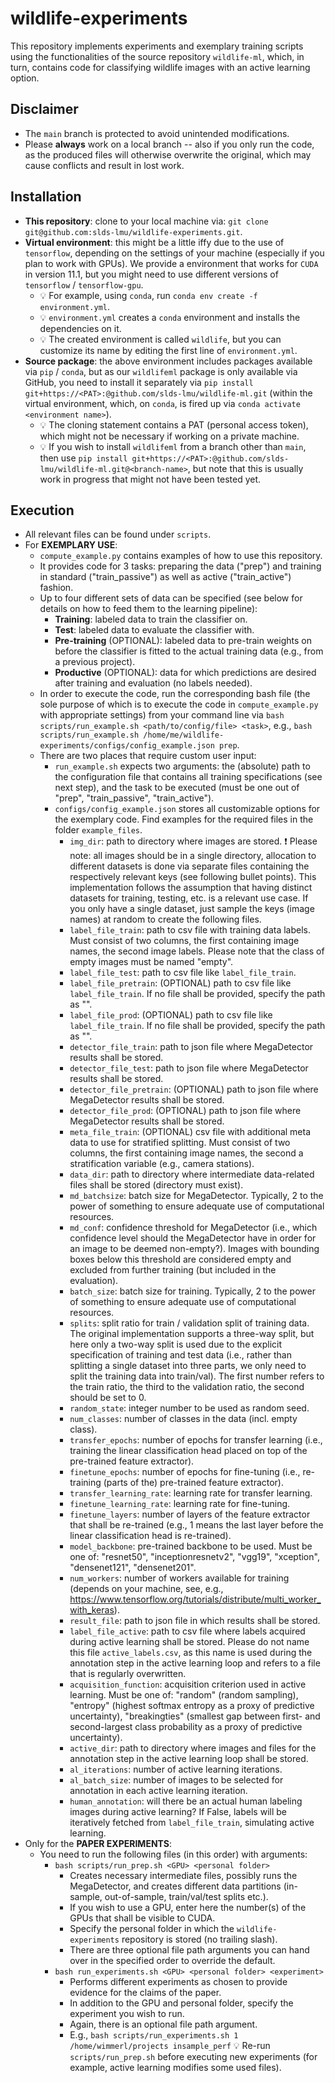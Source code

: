 # wildlife-experiments

This repository implements experiments and exemplary training scripts using the functionalities of the source repository `wildlife-ml`, which, in turn, contains code for classifying wildlife images with an active learning option.

## Disclaimer

- The `main` branch is protected to avoid unintended modifications.
- Please **always** work on a local branch -- also if you only run the code, as the produced files will otherwise overwrite the original, which may cause conflicts and result in lost work.

## Installation

- **This repository**: clone to your local machine via: `git clone git@github.com:slds-lmu/wildlife-experiments.git`.
- **Virtual environment**: this might be a little iffy due to the use of `tensorflow`, depending on the settings of your machine (especially if you plan to work with GPUs). We provide a environment that works for `CUDA` in version 11.1, but you might need to use different versions of `tensorflow` / `tensorflow-gpu`.
  - :bulb: For example, using `conda`, run `conda env create -f environment.yml`.
  - :bulb: `environment.yml` creates a `conda` environment and installs the dependencies on it. 
  - :bulb: The created environment is called `wildlife`, but you can customize its name by editing the first line of `environment.yml`.
- **Source package**: the above environment includes packages available via `pip` / `conda`, but as our `wildlifeml` package is only available via GitHub, you need to install it separately via `pip install git+https://<PAT>:@github.com/slds-lmu/wildlife-ml.git` (within the virtual environment, which, on `conda`, is fired up via `conda activate <environment name>`).
  - :bulb: The cloning statement contains a PAT (personal access token), which might not be necessary if working on a private machine. 
  - :bulb: If you wish to install `wildlifeml` from a branch other than `main`, then use `pip install git+https://<PAT>:@github.com/slds-lmu/wildlife-ml.git@<branch-name>`, but note that this is usually work in progress that might not have been tested yet.

## Execution

- All relevant files can be found under `scripts`.
- For **EXEMPLARY USE**:
  - `compute_example.py` contains examples of how to use this repository.
  - It provides code for 3 tasks: preparing the data ("prep") and training in standard ("train_passive") as well as active ("train_active") fashion.
  - Up to four different sets of data can be specified (see below for details on how to feed them to the learning pipeline):
    - **Training**: labeled data to train the classifier on.
    - **Test**: labeled data to evaluate the classifier with.
    - **Pre-training** (OPTIONAL): labeled data to pre-train weights on before the classifier is fitted to the actual training data (e.g., from a previous project).
    - **Productive** (OPTIONAL): data for which predictions are desired after training and evaluation (no labels needed).
  - In order to execute the code, run the corresponding bash file (the sole purpose of which is to execute the code in `compute_example.py` with appropriate settings) from your command line via `bash scripts/run_example.sh <path/to/config/file> <task>`, e.g., `bash scripts/run_example.sh /home/me/wildlife-experiments/configs/config_example.json prep`.
  - There are two places that require custom user input:
    - `run_example.sh` expects two arguments: the (absolute) path to the configuration file that contains all training specifications (see next step), and the task to be executed (must be one out of "prep", "train_passive", "train_active").
    - `configs/config_example.json` stores all customizable options for the exemplary code. Find examples for the required files in the folder `example_files`.
      - `img_dir`: path to directory where images are stored. :exclamation: Please note: all images should be in a single directory, allocation to different datasets is done via separate files containing the respectively relevant keys (see following bullet points). This implementation follows the assumption that having distinct datasets for training, testing, etc. is a relevant use case. If you only have a single dataset, just sample the keys (image names) at random to create the following files.
      - `label_file_train`: path to csv file with training data labels. Must consist of two columns, the first containing image names, the second image labels. Please note that the class of empty images must be named "empty".
      - `label_file_test`: path to csv file like `label_file_train`.
      - `label_file_pretrain`: (OPTIONAL) path to csv file like `label_file_train`. If no file shall be provided, specify the path as "".
      - `label_file_prod`: (OPTIONAL) path to csv file like `label_file_train`. If no file shall be provided, specify the path as "".
      - `detector_file_train`: path to json file where MegaDetector results shall be stored.
      - `detector_file_test`: path to json file where MegaDetector results shall be stored.
      - `detector_file_pretrain`: (OPTIONAL) path to json file where MegaDetector results shall be stored.
      - `detector_file_prod`: (OPTIONAL) path to json file where MegaDetector results shall be stored.
      - `meta_file_train`: (OPTIONAL) csv file with additional meta data to use for stratified splitting. Must consist of two columns, the first containing image names, the second a stratification variable (e.g., camera stations).
      - `data_dir`: path to directory where intermediate data-related files shall be stored (directory must exist).
      - `md_batchsize`: batch size for MegaDetector. Typically, 2 to the power of something to ensure adequate use of computational resources.
      - `md_conf`: confidence threshold for MegaDetector (i.e., which confidence level should the MegaDetector have in order for an image to be deemed non-empty?). Images with bounding boxes below this threshold are considered empty and excluded from further training (but included in the evaluation).
      - `batch_size`: batch size for training. Typically, 2 to the power of something to ensure adequate use of computational resources.
      - `splits`: split ratio for train / validation split of training data. The original implementation supports a three-way split, but here only a two-way split is used due to the explicit specification of training and test data (i.e., rather than splitting a single dataset into three parts, we only need to split the training data into train/val). The first number refers to the train ratio, the third to the validation ratio, the second should be set to 0.
      - `random_state`: integer number to be used as random seed.
      - `num_classes`: number of classes in the data (incl. empty class).
      - `transfer_epochs`: number of epochs for transfer learning (i.e., training the linear classification head placed on top of the pre-trained feature extractor).
      - `finetune_epochs`: number of epochs for fine-tuning (i.e., re-training (parts of the) pre-trained feature extractor).
      - `transfer_learning_rate`: learning rate for transfer learning.
      - `finetune_learning_rate`: learning rate for fine-tuning.
      - `finetune_layers`: number of layers of the feature extractor that shall be re-trained (e.g., 1 means the last layer before the linear classification head is re-trained).
      - `model_backbone`: pre-trained backbone to be used. Must be one of: "resnet50", "inceptionresnetv2", "vgg19", "xception", "densenet121", "densenet201".
      - `num_workers`: number of workers available for training (depends on your machine, see, e.g., https://www.tensorflow.org/tutorials/distribute/multi_worker_with_keras).
      - `result_file`: path to json file in which results shall be stored.
      - `label_file_active`: path to csv file where labels acquired during active learning shall be stored. Please do not name this file `active_labels.csv`, as this name is used during the annotation step in the active learning loop and refers to a file that is regularly overwritten.
      - `acquisition_function`: acquisition criterion used in active learning. Must be one of: "random" (random sampling), "entropy" (highest softmax entropy as a proxy of predictive uncertainty), "breakingties" (smallest gap between first- and second-largest class probability as a proxy of predictive uncertainty).
      - `active_dir`: path to directory where images and files for the annotation step in the active learning loop shall be stored.
      - `al_iterations`: number of active learning iterations.
      - `al_batch_size`: number of images to be selected for annotation in each active learning iteration.
      - `human_annotation`: will there be an actual human labeling images during active learning? If False, labels will be iteratively fetched from `label_file_train`, simulating active learning.
- Only for the **PAPER EXPERIMENTS**:
  - You need to run the following files (in this order) with arguments:
    - `bash scripts/run_prep.sh <GPU> <personal folder>`
      - Creates necessary intermediate files, possibly runs the MegaDetector, and creates different data partitions (in-sample, out-of-sample, train/val/test splits etc.).
      - If you wish to use a GPU, enter here the number(s) of the GPUs that shall be visible to CUDA.
      - Specify the personal folder in which the `wildlife-experiments` repository is stored (no trailing slash).
      - There are three optional file path arguments you can hand over in the specified order to override the default.
    - `bash run_experiments.sh <GPU> <personal folder> <experiment>`
      - Performs different experiments as chosen to provide evidence for the claims of the paper.
      - In addition to the GPU and personal folder, specify the experiment you wish to run.
      - Again, there is an optional file path argument.
      - E.g., `bash scripts/run_experiments.sh 1 /home/wimmerl/projects insample_perf`
:bulb: Re-run `scripts/run_prep.sh` before executing new experiments (for example, active learning modifies some used files).